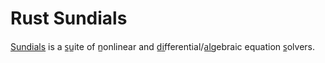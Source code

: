 Rust Sundials
=============

[Sundials][] is a s̲u̲ite of n̲onlinear and d̲i̲fferential/a̲l̲gebraic
equation s̲olvers.





[Sundials]: https://computing.llnl.gov/projects/sundials
